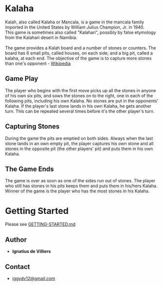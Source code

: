 # Kalaha

Kalah, also called Kalaha or Mancala, is a game in the mancala family imported in the United States by William Julius Champion, Jr. in 1940. <br/>This game is sometimes also called "Kalahari", possibly by false etymology from the Kalahari desert in Namibia.<br/><br/>
The game provides a Kalah board and a number of stones or counters. The board has 6 small pits, called houses, on each side; and a big pit, called a kalaha, at each end. The objective of the game is to capture more stones than one's opponent - [Wikipedia](https://www.wikiwand.com/en/Kalah)

## Game Play
The player who begins with the first move picks up all the stones in anyone of his own six pits, and sows the stones on to the right, one in each of the following pits, including his own Kalaha. No stones are put in the opponents' Kalaha. If the player's last stone lands in his own Kalaha, he gets another turn. This can be repeated several times before it's the other player's turn.

## Capturing Stones
During the game the pits are emptied on both sides. Always when the last stone lands in an own empty pit, the player captures his own stone and all stones in the opposite pit (the other players' pit) and puts them in his own Kalaha.

## The Game Ends
The game is over as soon as one of the sides run out of stones. The player who still has stones in his pits keeps them and puts them in his/hers Kalaha. Winner of the game is the player who has the most stones in his Kalaha.

# Getting Started

Please see [GETTING-STARTED.md](https://github.com/iggydv/Kalaha/GETTING-STARTED.md)


## Author

* **Ignatius de Villiers**

## Contact
* iggydv12@gmail.com
